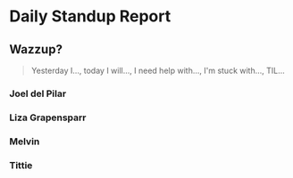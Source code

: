 # Daily Standup Report

## Wazzup?
> Yesterday I…, today I will…, I need help with…, I'm stuck with…, TIL…

### Joel del Pilar  

### Liza Grapensparr

### Melvin


### Tittie
